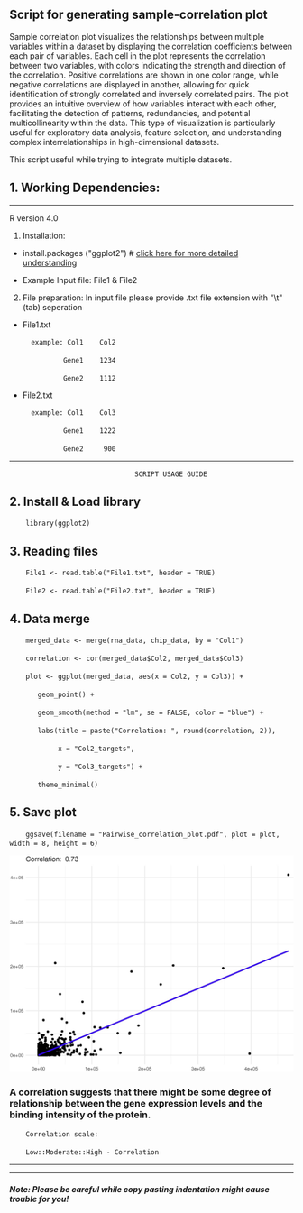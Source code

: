 ## Script for generating sample-correlation plot

Sample correlation plot visualizes the relationships between multiple variables within a dataset by displaying the correlation coefficients between each pair of variables. Each cell in the plot represents the correlation between two variables, with colors indicating the strength and direction of the correlation. Positive correlations are shown in one color range, while negative correlations are displayed in another, allowing for quick identification of strongly correlated and inversely correlated pairs. The plot provides an intuitive overview of how variables interact with each other, facilitating the detection of patterns, redundancies, and potential multicollinearity within the data. This type of visualization is particularly useful for exploratory data analysis, feature selection, and understanding complex interrelationships in high-dimensional datasets. 

This script useful while trying to integrate multiple datasets.

## 1. Working Dependencies:
****************************************************************************************************
R version 4.0

1. Installation:

- install.packages ("ggplot2") # [click here for more detailed understanding](https://ggplot2.tidyverse.org/)

- Example Input file: File1 & File2
  

2. File preparation: In input file please provide .txt file extension with "\t" (tab) seperation


- File1.txt

        example: Col1    Col2

                Gene1    1234
        
                Gene2    1112

- File2.txt

        example: Col1    Col3

                Gene1    1222
        
                Gene2     900

****************************************************************************************************

                                   SCRIPT USAGE GUIDE  

                                  
## 2. Install & Load library

        library(ggplot2)

## 3. Reading files

        File1 <- read.table("File1.txt", header = TRUE)

        File2 <- read.table("File2.txt", header = TRUE)

## 4. Data merge

        merged_data <- merge(rna_data, chip_data, by = "Col1")

        correlation <- cor(merged_data$Col2, merged_data$Col3)

        plot <- ggplot(merged_data, aes(x = Col2, y = Col3)) +
        
           geom_point() +
           
           geom_smooth(method = "lm", se = FALSE, color = "blue") +
           
           labs(title = paste("Correlation: ", round(correlation, 2)),
           
                x = "Col2_targets",
                
                y = "Col3_targets") +
                
           theme_minimal()

## 5. Save plot   
        ggsave(filename = "Pairwise_correlation_plot.pdf", plot = plot, width = 8, height = 6) 

  ![Demo plot](https://raw.githubusercontent.com/sureshsatpati/Sample-Correlation/main/Correlation.jpg)

### A correlation suggests that there might be some degree of relationship between the gene expression levels and the binding intensity of the protein.
        Correlation scale:

        Low::Moderate::High - Correlation

                                        
****************************************************************************************************

--------------------------------------------------------------------------------------------------------------


##### Note: Please be careful while copy pasting indentation might cause trouble for you!


          
